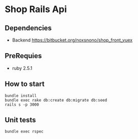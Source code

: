 # Shop Rails Api

## Dependencies
- Backend https://bitbucket.org/noxsnono/shop_front_vuex

## PreRequies
- ruby 2.5.1

## How to start
    bundle install
    bundle exec rake db:create db:migrate db:seed
    rails s -p 3000

## Unit tests
    bundle exec rspec
